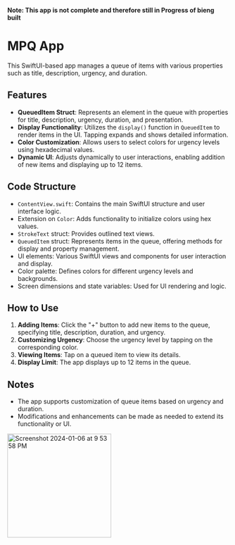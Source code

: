 **Note: This app is not complete and therefore still in Progress of bieng built**

# MPQ App

This SwiftUI-based app manages a queue of items with various properties such as title, description, urgency, and duration.

## Features
- **QueuedItem Struct**: Represents an element in the queue with properties for title, description, urgency, duration, and presentation.
- **Display Functionality**: Utilizes the `display()` function in `QueuedItem` to render items in the UI. Tapping expands and shows detailed information.
- **Color Customization**: Allows users to select colors for urgency levels using hexadecimal values.
- **Dynamic UI**: Adjusts dynamically to user interactions, enabling addition of new items and displaying up to 12 items.

## Code Structure
- `ContentView.swift`: Contains the main SwiftUI structure and user interface logic.
- Extension on `Color`: Adds functionality to initialize colors using hex values.
- `StrokeText` struct: Provides outlined text views.
- `QueuedItem` struct: Represents items in the queue, offering methods for display and property management.
- UI elements: Various SwiftUI views and components for user interaction and display.
- Color palette: Defines colors for different urgency levels and backgrounds.
- Screen dimensions and state variables: Used for UI rendering and logic.

## How to Use
1. **Adding Items**: Click the "+" button to add new items to the queue, specifying title, description, duration, and urgency.
2. **Customizing Urgency**: Choose the urgency level by tapping on the corresponding color.
3. **Viewing Items**: Tap on a queued item to view its details.
4. **Display Limit**: The app displays up to 12 items in the queue.

## Notes
- The app supports customization of queue items based on urgency and duration.
- Modifications and enhancements can be made as needed to extend its functionality or UI.
  
<img width="236" alt="Screenshot 2024-01-06 at 9 53 58 PM" src="https://github.com/Elis-directory/mpq/assets/150942395/1ae12cc0-a170-47ba-b80f-ad51123e0f67">


